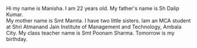 Hi my name is Manisha. I am 22 years old.
My father's name is Sh Dalip Kumar.  
My mother name is Smt Mamta.
I have two little sisters.
Iam an MCA student at Shri Atmanand Jain Institute of Management and Technology, Ambala City.
My class teacher name is Smt Poonam Sharma.
Tomorrow is my birthday.
